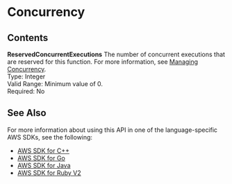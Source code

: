 # Concurrency<a name="API_Concurrency"></a>

## Contents<a name="API_Concurrency_Contents"></a>

 **ReservedConcurrentExecutions**   <a name="SSS-Type-Concurrency-ReservedConcurrentExecutions"></a>
The number of concurrent executions that are reserved for this function\. For more information, see [Managing Concurrency](https://docs.aws.amazon.com/lambda/latest/dg/concurrent-executions.html)\.  
Type: Integer  
Valid Range: Minimum value of 0\.  
Required: No

## See Also<a name="API_Concurrency_SeeAlso"></a>

For more information about using this API in one of the language\-specific AWS SDKs, see the following:
+  [AWS SDK for C\+\+](https://docs.aws.amazon.com/goto/SdkForCpp/lambda-2015-03-31/Concurrency) 
+  [AWS SDK for Go](https://docs.aws.amazon.com/goto/SdkForGoV1/lambda-2015-03-31/Concurrency) 
+  [AWS SDK for Java](https://docs.aws.amazon.com/goto/SdkForJava/lambda-2015-03-31/Concurrency) 
+  [AWS SDK for Ruby V2](https://docs.aws.amazon.com/goto/SdkForRubyV2/lambda-2015-03-31/Concurrency) 